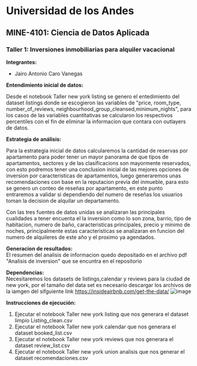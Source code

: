 # Universidad de los Andes
## MINE-4101: Ciencia de Datos Aplicada
### Taller 1: Inversiones inmobiliarias para alquiler vacacional
  
**Integrantes:**  
- Jairo Antonio Caro Vanegas

**Entendimiento inicial de datos:**

Desde el notebook Taller new york listing se genero el entedimiento del dataset listings donde se escogieron las variables de "price, room_type, number_of_reviews, neighbourhood_group_cleansed,minimum_nights", para los casos de las variables cuantitativas se calcularon los respectivos percentiles con el fin de eliminar la informacion que contara con outlayers de datos.

**Estrategia de análisis:**

Para la estrategia inicial de datos calcularemos la cantidad de reservas por apartamento para poder tener un mayor panorama de que tipos de apartamentos, sectores y de las clasificacions son mayormente reservados, con esto podremos tener una conclusion inicial de las mejores opciones de inversion por caracteristicas de apartamentos, luego generaremos unas recomendaciones con base en la reputacion previa del inmueble, para esto se genero un conteo de reseñas por apartamento, en este punto entraremos a validar si dependiendo del numero de reseñas los usuarios toman la decision de alquilar un departamento. 

Con las tres fuentes de datos unidas se analizaran las principales cualidades a tener encuenta el la inversion como lo son zona, barrio, tipo de habitacion, numero de baño, caracteristicas principales, precio y  minimo de noches, principalmente estas caracteristicas se analizaran en funcion del numero de alquileres de este año y el proximo ya agendados.


**Generacion de resultados:**  
El resumen del analisis de informacion quedo depositado en el archivo pdf "Analisis de inversion" que se encuntra en el repositorio
  
**Dependencias:**  
Necesitaremos los datasets de listings,calendar y reviews para la ciudad de new york, por el tamaño del data set es necesario descargar los archivos de la iamgen del sifguiente link 
https://insideairbnb.com/get-the-data/
![image](https://github.com/user-attachments/assets/5088d11e-a604-4042-9cb0-4b0fe212261e)


  
**Instrucciones de ejecución:**  
1. Ejecutar el notebook Taller new york listing que nos generara el dataset limpio Listing_clean.csv
2. Ejecutar el notebook Taller new york calendar que nos generara el dataset booked_list.csv
3. Ejecutar el notebook Taller new york  reviews que nos generara el dataset review_list.csv
4. Ejecutar el notebook Taller new york union analisis que nos generar el dataset recomendaciones.csv
